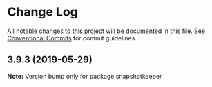 # Change Log

All notable changes to this project will be documented in this file.
See [Conventional Commits](https://conventionalcommits.org) for commit guidelines.

## 3.9.3 (2019-05-29)

**Note:** Version bump only for package snapshotkeeper
